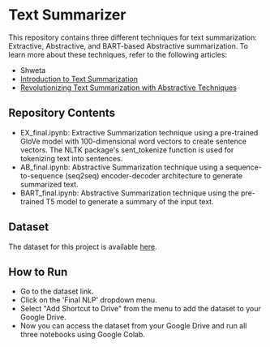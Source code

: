 # Text Summarizer
This repository contains three different techniques for text summarization: Extractive, Abstractive, and BART-based Abstractive summarization. To learn more about these techniques, refer to the following articles:

- Shweta
- [Introduction to Text Summarization](https://medium.com/@catplotlib/in-the-field-of-natural-language-processing-nlp-summarization-plays-a-crucial-role-in-reducing-519af0432d96)
- [Revolutionizing Text Summarization with Abstractive Techniques](https://medium.com/@catplotlib/revolutionizing-text-summarization-with-abstractive-techniques-a-deep-dive-into-abstractive-14014bd54a00)

## Repository Contents
- EX_final.ipynb: Extractive Summarization technique using a pre-trained GloVe model with 100-dimensional word vectors to create sentence vectors. The NLTK package's sent_tokenize function is used for tokenizing text into sentences.
- AB_final.ipynb: Abstractive Summarization technique using a sequence-to-sequence (seq2seq) encoder-decoder architecture to generate summarized text.
- BART_final.ipynb: Abstractive Summarization technique using the pre-trained T5 model to generate a summary of the input text.

## Dataset
The dataset for this project is available [here](https://www.kaggle.com/datasets/sunnysai12345/news-summary).

## How to Run
- Go to the dataset link.
- Click on the 'Final NLP' dropdown menu.
- Select "Add Shortcut to Drive" from the menu to add the dataset to your Google Drive.
- Now you can access the dataset from your Google Drive and run all three notebooks using Google Colab.
